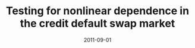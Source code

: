 ---
title: "Testing for nonlinear dependence in the credit default swap market"
authors:
- admin
- Maloney, K.
date: "2011-09-01"
doi: "10.1155/2011/708704"

# Publication name and optional abbreviated publication name.
publication: "Economics Research International"
publication_short: ""

Params:
  link: "https://onlinelibrary.wiley.com/doi/10.1155/2011/708704"

# Publication type.
# Accepts a single type but formatted as a YAML list (for Hugo requirements).
# Enter a publication type from the CSL standard.
publication_types: ["article-journal"]



# links:
# - name: ""
#   url: ""
# url_pdf: http://arxiv.org/pdf/1512.04133v1
# url_code: 'https://github.com/HugoBlox/hugo-blox-builder'
# url_dataset: ''
# url_poster: ''
# url_project: ''
# url_slides: ''
# url_source: ''
# url_video: ''

draft: false
---